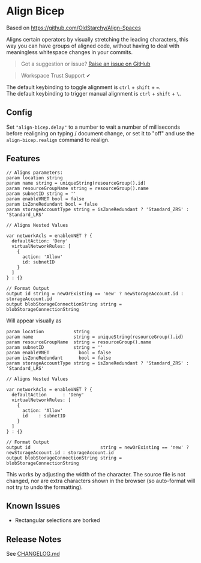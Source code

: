 # Align Bicep
Based on https://github.com/OldStarchy/Align-Spaces

Aligns certain operators by visually stretching the leading characters, this way you can have groups of aligned code, without having to deal with meaningless whitespace changes in your commits.

> Got a suggestion or issue? [Raise an issue on GitHub](https://github.com/aNickzz/Align-Spaces/issues/new)

<!--  -->

> Workspace Trust Support ✔

The default keybinding to toggle alignment is `ctrl` + `shift` + `=`.  
The default keybinding to trigger manual alignment is `ctrl` + `shift` + `\`.

## Config

Set `"align-bicep.delay"` to a number to wait a number of milliseconds before realigning on typing / document change, or set it to "off" and use the `align-bicep.realign` command to realign.

## Features

```bicep
// Aligns parameters:
param location string
param name string = uniqueString(resourceGroup().id)
param resourceGroupName string = resourceGroup().name
param subnetID string = ''
param enableVNET bool = false
param isZoneRedundant bool = false
param storageAccountType string = isZoneRedundant ? 'Standard_ZRS' : 'Standard_LRS'

// Aligns Nested Values 

var networkAcls = enableVNET ? {
  defaultAction: 'Deny'
  virtualNetworkRules: [
    {
      action: 'Allow'
      id: subnetID
    }
  ]
} : {}

// Format Output
output id string = newOrExisting == 'new' ? newStorageAccount.id : storageAccount.id
output blobStorageConnectionString string = blobStorageConnectionString
```

Will appear visually as

<!-- prettier-ignore -->
```bicep
param location 			 string
param name 				 string = uniqueString(resourceGroup().id)
param resourceGroupName  string = resourceGroup().name
param subnetID 		 	 string = ''
param enableVNET 		   bool = false
param isZoneRedundant 	   bool = false
param storageAccountType string = isZoneRedundant ? 'Standard_ZRS' : 'Standard_LRS'

// Aligns Nested Values 

var networkAcls = enableVNET ? {
  defaultAction      : 'Deny'
  virtualNetworkRules: [
    {
      action: 'Allow'
      id    : subnetID
    }
  ]
} : {}

// Format Output
output id                          string = newOrExisting == 'new' ? newStorageAccount.id : storageAccount.id
output blobStorageConnectionString string = blobStorageConnectionString
```

This works by adjusting the width of the character.
The source file is not changed, nor are extra characters shown in the browser (so auto-format will not try to undo the formatting).

## Known Issues

-   Rectangular selections are borked

## Release Notes

See [CHANGELOG.md](./CHANGELOG.md)
